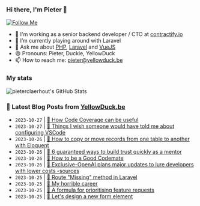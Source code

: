 ### Hi there, I'm Pieter 👋  
[![Follow Me](https://img.shields.io/github/followers/pieterclaerhout?label=Follow&style=social)](https://github.com/pieterclaerhout)

- 🏢 I'm working as a senior backend developer / CTO at [contractify.io](https://contractify.io)
- 🌱 I’m currently playing around with Laravel
- 💬 Ask me about [PHP](https://php.net), [Laravel](http://laravel.com) and [VueJS](https://vuejs.org)
- 😄 Pronouns: Pieter, Duckie, YellowDuck
- 📫 How to reach me: pieter@yellowduck.be

### My stats

![pieterclaerhout's GitHub Stats](https://github-readme-stats.vercel.app/api?username=pieterclaerhout&show_icons=true&count_private=true&line_height=40)

### 📩 Latest Blog Posts from [YellowDuck.be](https://www.yellowduck.be/)
<!-- BLOG-POST-LIST:START -->
- `2023-10-27` | [🔗 How Code Coverage can be useful](https://www.yellowduck.be/posts/how-code-coverage-can-be-useful)  
- `2023-10-27` | [🔗 Things I wish someone would have told me about configuring VSCode](https://www.yellowduck.be/posts/things-i-wish-someone-would-have-told-me-about-configuring-vscode)  
- `2023-10-26` | [🐥 How to copy or move records from one table to another with Eloquent](https://www.yellowduck.be/posts/how-to-copy-or-move-records-from-one-table-to-another-with-eloquent)  
- `2023-10-26` | [🔗 6 guaranteed ways to build trust quickly as a mentor](https://www.yellowduck.be/posts/6-guaranteed-ways-to-build-trust-quickly-as-a-mentor)  
- `2023-10-26` | [🔗 How to be a Good Codemate](https://www.yellowduck.be/posts/how-to-be-a-good-codemate)  
- `2023-10-26` | [🔗 Exclusive-OpenAI plans major updates to lure developers with lower costs -sources](https://www.yellowduck.be/posts/exclusive-openai-plans-major-updates-to-lure-developers-with-lower-costs-sources)  
- `2023-10-25` | [🐥 Route &quot;Missing&quot; method in Laravel](https://www.yellowduck.be/posts/route-missing-method-in-laravel)  
- `2023-10-25` | [🔗 My horrible career](https://www.yellowduck.be/posts/my-horrible-career)  
- `2023-10-25` | [🔗 A formula for prioritising feature requests](https://www.yellowduck.be/posts/a-formula-for-prioritising-feature-requests)  
- `2023-10-25` | [🔗 Let&#39;s design a new form element](https://www.yellowduck.be/posts/lets-design-a-new-form-element)  

<!-- BLOG-POST-LIST:END -->
